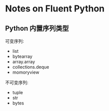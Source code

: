 # Notes on Fluent Python

## Python 内置序列类型

可变序列:

- list
- bytearray
- array.array
- collections.deque
- momoryview

不可变序列:

- tuple
- str
- bytes